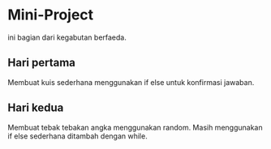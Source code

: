 # Mini-Project

ini bagian dari kegabutan berfaeda.

## Hari pertama
Membuat kuis sederhana menggunakan if else untuk konfirmasi jawaban.

## Hari kedua
Membuat tebak tebakan angka menggunakan random.
Masih menggunakan if else sederhana ditambah dengan while.
